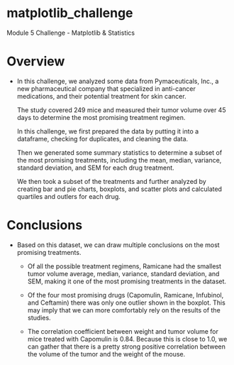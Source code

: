 # matplotlib_challenge
Module 5 Challenge - Matplotlib &amp; Statistics

# Overview

* In this challenge, we analyzed some data from Pymaceuticals, Inc., a new pharmaceutical company that specialized in anti-cancer medications, and their potential treatment for skin cancer.

    The study covered 249 mice and measured their tumor volume over 45 days to determine the most promising treatment regimen.

    In this challenge, we first prepared the data by putting it into a dataframe, checking for duplicates, and cleaning the data.

    Then we generated some summary statistics to determine a subset of the most promising treatments, including the mean, median, variance, standard deviation, and SEM for each drug treatment.

    We then took a subset of the treatments and further analyzed by creating bar and pie charts, boxplots, and scatter plots and calculated quartiles and outlers for each drug.

# Conclusions

* Based on this dataset, we can draw multiple conclusions on the most promising treatments. 

    * Of all the possible treatment regimens, Ramicane had the smallest tumor volume average, median, variance, standard deviation, and SEM, making it one of the most promising treatments in the dataset.

    * Of the four most promising drugs (Capomulin, Ramicane, Infubinol, and Ceftamin) there was only one outlier shown in the boxplot. This may imply that we can more comfortably rely on the results of the studies.
    
    * The correlation coefficient between weight and tumor volume for mice treated with Capomulin is 0.84. Because this is close to 1.0, we can gather that there is a pretty strong positive correlation between the volume of the tumor and the weight of the mouse.